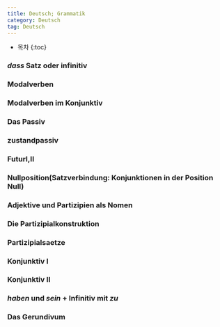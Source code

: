 ```yaml
---
title: Deutsch; Grammatik
category: Deutsch
tag: Deutsch
---
```








* 목차
{:toc}








### *dass* Satz oder infinitiv
### Modalverben
### Modalverben im Konjunktiv
### Das Passiv
### zustandpassiv
### FuturⅠ,Ⅱ
### Nullposition(Satzverbindung: Konjunktionen in der Position Null)
### Adjektive und Partizipien als Nomen
### Die Partizipialkonstruktion
### Partizipialsaetze
### Konjunktiv Ⅰ
### Konjunktiv Ⅱ
### *haben* und *sein* + Infinitiv mit *zu*
### Das Gerundivum



